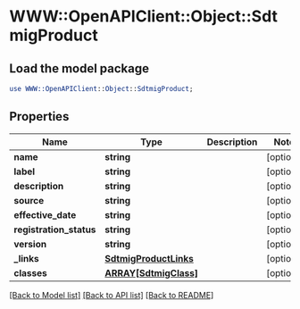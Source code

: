 # WWW::OpenAPIClient::Object::SdtmigProduct

## Load the model package
```perl
use WWW::OpenAPIClient::Object::SdtmigProduct;
```

## Properties
Name | Type | Description | Notes
------------ | ------------- | ------------- | -------------
**name** | **string** |  | [optional] 
**label** | **string** |  | [optional] 
**description** | **string** |  | [optional] 
**source** | **string** |  | [optional] 
**effective_date** | **string** |  | [optional] 
**registration_status** | **string** |  | [optional] 
**version** | **string** |  | [optional] 
**_links** | [**SdtmigProductLinks**](SdtmigProductLinks.md) |  | [optional] 
**classes** | [**ARRAY[SdtmigClass]**](SdtmigClass.md) |  | [optional] 

[[Back to Model list]](../README.md#documentation-for-models) [[Back to API list]](../README.md#documentation-for-api-endpoints) [[Back to README]](../README.md)


